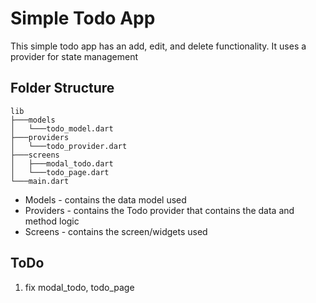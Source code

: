 # Simple Todo App

This simple todo app has an add, edit, and delete functionality. It uses a provider for state management

## Folder Structure
```
lib
├───models
│   └───todo_model.dart
├───providers
│   └───todo_provider.dart
├───screens
│   ├───modal_todo.dart
│   └───todo_page.dart
└───main.dart
```

* Models - contains the data model used
* Providers - contains the Todo provider that contains the data and method logic
* Screens - contains the screen/widgets used


## ToDo 
1. fix modal_todo, todo_page